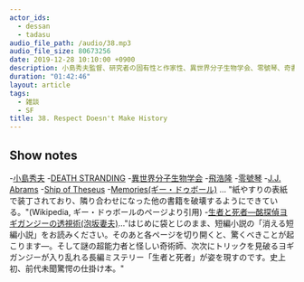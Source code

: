 ```yaml
---
actor_ids:
  - dessan
  - tadasu
audio_file_path: /audio/38.mp3
audio_file_size: 80673256
date: 2019-12-28 10:10:00 +0900
description: 小島秀夫監督、研究者の固有性と作家性、異世界分子生物学会、零號琴、奇書について話しました。
duration: "01:42:46"
layout: article
tags: 
  - 雑談
  - SF
title: 38. Respect Doesn't Make History
---
```


## Show notes
-[小島秀夫](https://twitter.com/kojima_hideo)
-[DEATH STRANDING](https://www.playstation.com/en-us/games/death-stranding-ps4/)
-[異世界分子生物学会](https://twitter.com/hashtag/%E7%95%B0%E4%B8%96%E7%95%8C%E5%88%86%E5%AD%90%E7%94%9F%E7%89%A9%E5%AD%A6%E4%BC%9A)
-[飛浩隆](https://twitter.com/anna_kaski)
-[零號琴](https://www.amazon.co.jp/dp/B07JMW1QL8/)
-[J.J. Abrams](https://en.wikipedia.org/wiki/J._J._Abrams)
-[Ship of Theseus](https://www.amazon.com/Ship-Theseus-J-Abrams/dp/0316201642)
-[Memories(ギー・ドゥボール)](https://en.wikipedia.org/wiki/M%C3%A9moires) ... "紙やすりの表紙で装丁されており、隣り合わせになった他の書籍を破壊するようにできている。"(Wikipedia, ギー・ドゥボールのページより引用)
-[生者と死者―酩探偵ヨギガンジーの透視術(泡坂妻夫)](https://www.amazon.co.jp/%E7%94%9F%E8%80%85%E3%81%A8%E6%AD%BB%E8%80%85%E2%80%95%E9%85%A9%E6%8E%A2%E5%81%B5%E3%83%A8%E3%82%AE%E3%82%AC%E3%83%B3%E3%82%B8%E3%83%BC%E3%81%AE%E9%80%8F%E8%A6%96%E8%A1%93-%E6%96%B0%E6%BD%AE%E6%96%87%E5%BA%AB-%E6%B3%A1%E5%9D%82-%E5%A6%BB%E5%A4%AB/dp/4101445060)..."はじめに袋とじのまま、短編小説の「消える短編小説」をお読みください。そのあと各ページを切り開くと、驚くべきことが起こります―。そして謎の超能力者と怪しい奇術師、次次にトリックを見破るヨギガンジーが入り乱れる長編ミステリー「生者と死者」が姿を現すのです。史上初、前代未聞驚愕の仕掛け本。"

